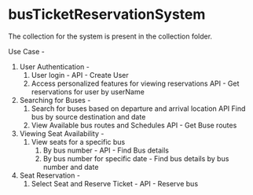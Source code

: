 # busTicketReservationSystem

The collection for the system is present in the collection folder.

Use Case - 
1) User Authentication -
   1) User login - 
      API - Create User
   2) Access personalized features for viewing reservations
      API - Get reservations for user by userName
2) Searching for Buses - 
   1) Search for buses based on departure and arrival location API
      Find bus by source destination and date
   2) View Available bus routes and Schedules
      API - Get Buse routes
3) Viewing Seat Availability -
   1) View seats for a specific bus 
      1) By bus number - API - Find Bus details
      2) By bus number for specific date - Find bus details by bus number and date
4) Seat Reservation -
    1) Select Seat and Reserve Ticket -
        API - Reserve bus

